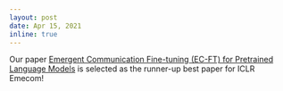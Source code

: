 ```yaml
---
layout: post
date: Apr 15, 2021
inline: true
---
```



Our paper [Emergent Communication Fine-tuning (EC-FT) for Pretrained Language Models](https://openreview.net/forum?id=SUqrM7WR7W5) is selected as the runner-up best paper for ICLR Emecom!